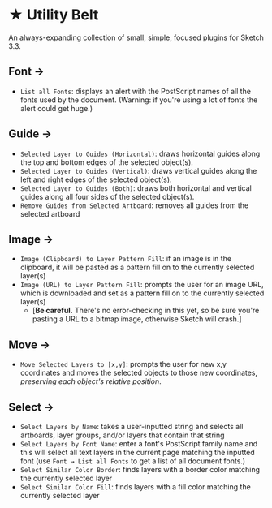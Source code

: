 # ★ Utility Belt

An always-expanding collection of small, simple, focused plugins for Sketch 3.3.

## Font →

* `List all Fonts`: displays an alert with the PostScript names of all the fonts used by the document. (Warning: if you're using a lot of fonts the alert could get huge.)

## Guide →

* `Selected Layer to Guides (Horizontal)`: draws horizontal guides along the top and bottom edges of the selected object(s).
* `Selected Layer to Guides (Vertical)`: draws vertical guides along the left and right edges of the selected object(s).
* `Selected Layer to Guides (Both)`: draws both horizontal and vertical guides along all four sides of the selected object(s).
* `Remove Guides from Selected Artboard`: removes all guides from the selected artboard

## Image →

* `Image (Clipboard) to Layer Pattern Fill`: if an image is in the clipboard, it will be pasted as a pattern fill on to the currently selected layer(s)
* `Image (URL) to Layer Pattern Fill`: prompts the user for an image URL, which is downloaded and set as a pattern fill on to the currently selected layer(s)
  * [**Be careful.** There's no error-checking in this yet, so be sure you're pasting a URL to a bitmap image, otherwise Sketch will crash.]

## Move →

* `Move Selected Layers to [x,y]`: prompts the user for new x,y coordinates and moves the selected objects to those new coordinates, _preserving each object's relative position_.

## Select →

* `Select Layers by Name`: takes a user-inputted string and selects all artboards, layer groups, and/or layers that contain that string
* `Select Layers by Font Name`: enter a font's PostScript family name and this will select all text layers in the current page matching the inputted font (use `Font → List all Fonts` to get a list of all document fonts.)
* `Select Similar Color Border`: finds layers with a border color matching the currently selected layer
* `Select Similar Color Fill`: finds layers with a fill color matching the currently selected layer
